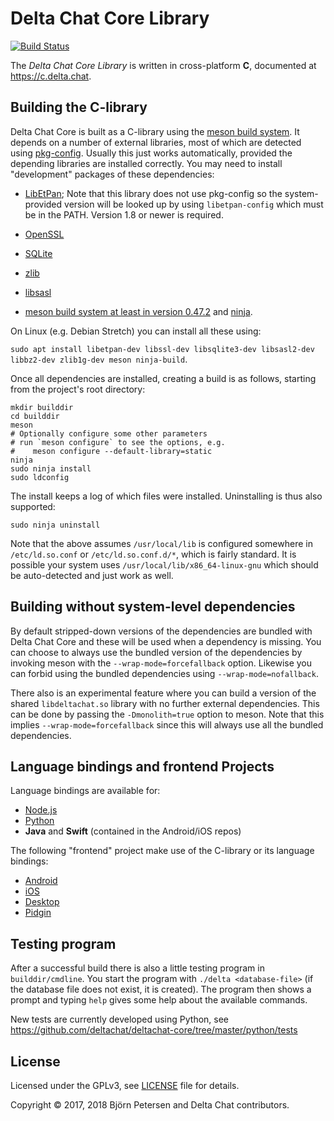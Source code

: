 # Delta Chat Core Library

[![Build Status](https://travis-ci.org/deltachat/deltachat-core.svg?branch=master)](https://travis-ci.org/deltachat/deltachat-core)

The _Delta Chat Core Library_ is written in cross-platform **C**,
documented at <https://c.delta.chat>.


## Building the C-library 

Delta Chat Core is built as a C-library using the 
[meson build system](http://mesonbuild.com). 
It depends on a number of external libraries, most of which are detected using
[pkg-config](https://www.freedesktop.org/wiki/Software/pkg-config/).
Usually this just works automatically, provided the depending libraries are
installed correctly.  You may need to install "development" packages of
these dependencies: 

- [LibEtPan](https://github.com/dinhviethoa/libetpan); Note that this
  library does not use pkg-config so the system-provided version will
  be looked up by using `libetpan-config` which must be in the PATH.
  Version 1.8 or newer is required.

- [OpenSSL](https://www.openssl.org/)

- [SQLite](https://sqlite.org/)

- [zlib](https://zlib.net)

- [libsasl](https://cyrusimap.org/sasl/)

- [meson build system at least in version 0.47.2](http://mesonbuild.com) 
  and [ninja](https://ninja-build.org).

On Linux (e.g. Debian Stretch) you can install all these using:

`sudo apt install libetpan-dev libssl-dev libsqlite3-dev libsasl2-dev libbz2-dev zlib1g-dev meson ninja-build`.

Once all dependencies are installed, creating a build is as follows,
starting from the project's root directory:

```
mkdir builddir
cd builddir
meson
# Optionally configure some other parameters
# run `meson configure` to see the options, e.g.
#    meson configure --default-library=static
ninja
sudo ninja install
sudo ldconfig
```

The install keeps a log of which files were installed. Uninstalling
is thus also supported:
```
sudo ninja uninstall
```

Note that the above assumes `/usr/local/lib` is configured somewhere
in `/etc/ld.so.conf` or `/etc/ld.so.conf.d/*`, which is fairly
standard.  It is possible your system uses
`/usr/local/lib/x86_64-linux-gnu` which should be auto-detected and
just work as well.


## Building without system-level dependencies 

By default stripped-down versions of the dependencies are bundled with
Delta Chat Core and these will be used when a dependency is missing.
You can choose to always use the bundled version of the dependencies
by invoking meson with the `--wrap-mode=forcefallback` option.
Likewise you can forbid using the bundled dependencies using
`--wrap-mode=nofallback`.

There also is an experimental feature where you can build a version of the
shared `libdeltachat.so` library with no further external
dependencies.  This can be done by passing the `-Dmonolith=true`
option to meson.  Note that this implies `--wrap-mode=forcefallback`
since this will always use all the bundled dependencies.


## Language bindings and frontend Projects

Language bindings are available for:

- [Node.js](https://www.npmjs.com/package/deltachat-node)
- [Python](https://py.delta.chat)
- **Java** and **Swift** (contained in the Android/iOS repos) 

The following "frontend" project make use of the C-library
or its language bindings: 

- [Android](https://github.com/deltachat/deltachat-android)
- [iOS](https://github.com/deltachat/deltachat-ios) 
- [Desktop](https://github.com/deltachat/deltachat-desktop)
- [Pidgin](https://gitlab.com/lupine/purple-plugin-delta)


## Testing program

After a successful build there is also a little testing program in `builddir/cmdline`.
You start the program with `./delta <database-file>`
(if the database file does not exist, it is created).
The program then shows a prompt and typing `help` gives some help about the available commands.

New tests are currently developed using Python, see 
https://github.com/deltachat/deltachat-core/tree/master/python/tests


## License

Licensed under the GPLv3, see [LICENSE](./LICENSE) file for details.

Copyright © 2017, 2018 Björn Petersen and Delta Chat contributors.
